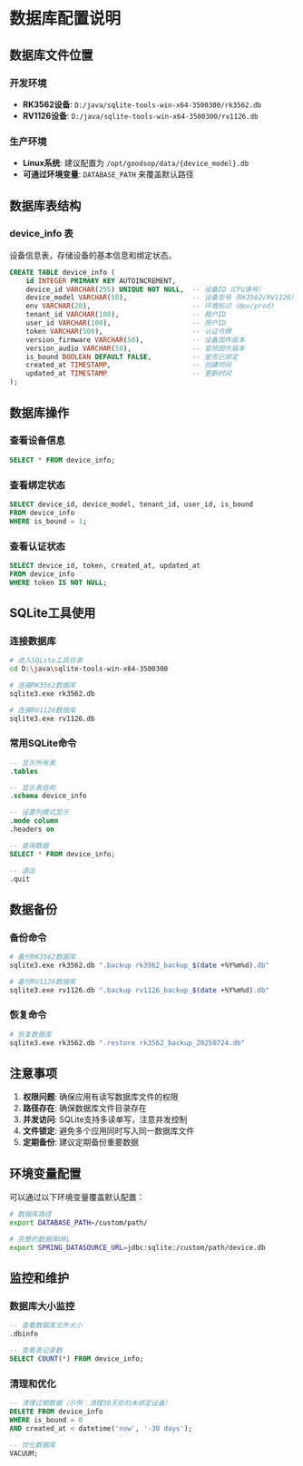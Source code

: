 # 数据库配置说明

## 数据库文件位置

### 开发环境
- **RK3562设备**: `D:/java/sqlite-tools-win-x64-3500300/rk3562.db`
- **RV1126设备**: `D:/java/sqlite-tools-win-x64-3500300/rv1126.db`

### 生产环境
- **Linux系统**: 建议配置为 `/opt/goodsop/data/{device_model}.db`
- **可通过环境变量**: `DATABASE_PATH` 来覆盖默认路径

## 数据库表结构

### device_info 表
设备信息表，存储设备的基本信息和绑定状态。

```sql
CREATE TABLE device_info (
    id INTEGER PRIMARY KEY AUTOINCREMENT,
    device_id VARCHAR(255) UNIQUE NOT NULL,  -- 设备ID（CPU串号）
    device_model VARCHAR(50),                -- 设备型号（RK3562/RV1126）
    env VARCHAR(20),                         -- 环境标识（dev/prod）
    tenant_id VARCHAR(100),                  -- 租户ID
    user_id VARCHAR(100),                    -- 用户ID
    token VARCHAR(500),                      -- 认证令牌
    version_firmware VARCHAR(50),            -- 设备固件版本
    version_audio VARCHAR(50),               -- 音频固件版本
    is_bound BOOLEAN DEFAULT FALSE,          -- 是否已绑定
    created_at TIMESTAMP,                    -- 创建时间
    updated_at TIMESTAMP                     -- 更新时间
);
```

## 数据库操作

### 查看设备信息
```sql
SELECT * FROM device_info;
```

### 查看绑定状态
```sql
SELECT device_id, device_model, tenant_id, user_id, is_bound 
FROM device_info 
WHERE is_bound = 1;
```

### 查看认证状态
```sql
SELECT device_id, token, created_at, updated_at 
FROM device_info 
WHERE token IS NOT NULL;
```

## SQLite工具使用

### 连接数据库
```bash
# 进入SQLite工具目录
cd D:\java\sqlite-tools-win-x64-3500300

# 连接RK3562数据库
sqlite3.exe rk3562.db

# 连接RV1126数据库
sqlite3.exe rv1126.db
```

### 常用SQLite命令
```sql
-- 显示所有表
.tables

-- 显示表结构
.schema device_info

-- 设置列模式显示
.mode column
.headers on

-- 查询数据
SELECT * FROM device_info;

-- 退出
.quit
```

## 数据备份

### 备份命令
```bash
# 备份RK3562数据库
sqlite3.exe rk3562.db ".backup rk3562_backup_$(date +%Y%m%d).db"

# 备份RV1126数据库
sqlite3.exe rv1126.db ".backup rv1126_backup_$(date +%Y%m%d).db"
```

### 恢复命令
```bash
# 恢复数据库
sqlite3.exe rk3562.db ".restore rk3562_backup_20250724.db"
```

## 注意事项

1. **权限问题**: 确保应用有读写数据库文件的权限
2. **路径存在**: 确保数据库文件目录存在
3. **并发访问**: SQLite支持多读单写，注意并发控制
4. **文件锁定**: 避免多个应用同时写入同一数据库文件
5. **定期备份**: 建议定期备份重要数据

## 环境变量配置

可以通过以下环境变量覆盖默认配置：

```bash
# 数据库路径
export DATABASE_PATH=/custom/path/

# 完整的数据库URL
export SPRING_DATASOURCE_URL=jdbc:sqlite:/custom/path/device.db
```

## 监控和维护

### 数据库大小监控
```sql
-- 查看数据库文件大小
.dbinfo

-- 查看表记录数
SELECT COUNT(*) FROM device_info;
```

### 清理和优化
```sql
-- 清理过期数据（示例：清理30天前的未绑定设备）
DELETE FROM device_info 
WHERE is_bound = 0 
AND created_at < datetime('now', '-30 days');

-- 优化数据库
VACUUM;
```
